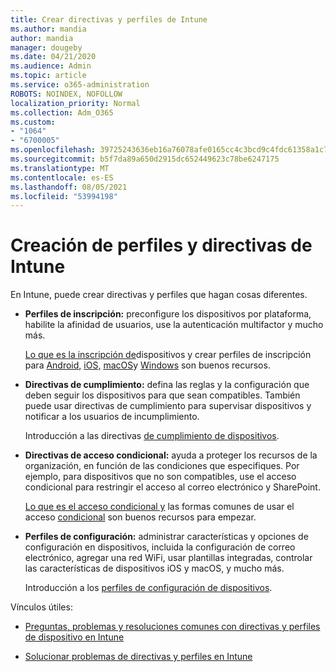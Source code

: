 ```yaml
---
title: Crear directivas y perfiles de Intune
ms.author: mandia
author: mandia
manager: dougeby
ms.date: 04/21/2020
ms.audience: Admin
ms.topic: article
ms.service: o365-administration
ROBOTS: NOINDEX, NOFOLLOW
localization_priority: Normal
ms.collection: Adm_O365
ms.custom:
- "1064"
- "6700005"
ms.openlocfilehash: 39725243636eb16a76078afe0165cc4c3bcd9c4fdc61358a1c75b6b310956c41
ms.sourcegitcommit: b5f7da89a650d2915dc652449623c78be6247175
ms.translationtype: MT
ms.contentlocale: es-ES
ms.lasthandoff: 08/05/2021
ms.locfileid: "53994198"
---
```

# <a name="creating-intune-policy-and-profiles"></a>Creación de perfiles y directivas de Intune

En Intune, puede crear directivas y perfiles que hagan cosas diferentes.

- **Perfiles de inscripción:** preconfigure los dispositivos por plataforma, habilite la afinidad de usuarios, use la autenticación multifactor y mucho más.

  [Lo que es la inscripción de](https://docs.microsoft.com/intune/device-enrollment)dispositivos y crear perfiles de inscripción para [Android,](https://docs.microsoft.com/intune/android-enroll) [iOS,](https://docs.microsoft.com/intune/ios-enroll) [macOS](https://docs.microsoft.com/intune/macos-enroll)y [Windows](https://docs.microsoft.com/intune/windows-enrollment-methods) son buenos recursos.

- **Directivas de cumplimiento:** defina las reglas y la configuración que deben seguir los dispositivos para que sean compatibles. También puede usar directivas de cumplimiento para supervisar dispositivos y notificar a los usuarios de incumplimiento.

  Introducción a las directivas [de cumplimiento de dispositivos](https://docs.microsoft.com/intune/device-compliance-get-started).
- **Directivas de acceso condicional:** ayuda a proteger los recursos de la organización, en función de las condiciones que especifiques. Por ejemplo, para dispositivos que no son compatibles, use el acceso condicional para restringir el acceso al correo electrónico y SharePoint.

  [Lo que es el acceso condicional y](https://docs.microsoft.com/intune/conditional-access) las formas comunes de usar el acceso [condicional](https://docs.microsoft.com/intune/conditional-access-intune-common-ways-use) son buenos recursos para empezar.

- **Perfiles de configuración:** administrar características y opciones de configuración en dispositivos, incluida la configuración de correo electrónico, agregar una red WiFi, usar plantillas integradas, controlar las características de dispositivos iOS y macOS, y mucho más.

  Introducción a los [perfiles de configuración de dispositivos](https://docs.microsoft.com/intune/device-profiles).

Vínculos útiles:

- [Preguntas, problemas y resoluciones comunes con directivas y perfiles de dispositivo en Intune](https://docs.microsoft.com/intune/device-profile-troubleshoot)

- [Solucionar problemas de directivas y perfiles en Intune](https://docs.microsoft.com/troubleshoot/mem/intune/troubleshoot-policies-in-microsoft-intune)
